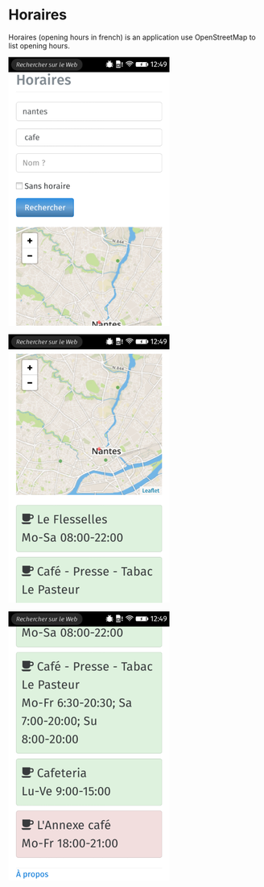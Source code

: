 # Horaires

Horaires (opening hours in french) is an application use OpenStreetMap to list
opening hours.

![](screen1.png)

![](screen2.png)

![](screen3.png)
